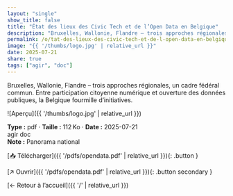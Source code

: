 ```yaml
---
layout: "single"
show_title: false
title: "État des lieux des Civic Tech et de l’Open Data en Belgique"
description: "Bruxelles, Wallonie, Flandre – trois approches régionales, un cadre fédéral commun. Entre participation citoyenne numérique et ouverture des données publiques, la Belgique fourmille d’initiatives."
permalink: /o/tat-des-lieux-des-civic-tech-et-de-l-open-data-en-belgique/
image: "{{ '/thumbs/logo.jpg' | relative_url }}"
date: 2025-07-21
share: true
tags: ["agir", "doc"]
---
```



Bruxelles, Wallonie, Flandre – trois approches régionales, un cadre fédéral commun. Entre participation citoyenne numérique et ouverture des données publiques, la Belgique fourmille d’initiatives.

![Aperçu]({{ '/thumbs/logo.jpg' | relative_url }})

<div class="info-box"><strong>Type :</strong> pdf · <strong>Taille :</strong> 112 Ko · <strong>Date :</strong> 2025-07-21</div>

<div class="tags"><span class="tag">agir</span> <span class="tag">doc</span></div>

<div class="notice notice--info"><strong>Note :</strong> Panorama national</div>

[📥 Télécharger]({{ '/pdfs/opendata.pdf' | relative_url }}){: .button }

[↗ Ouvrir]({{ '/pdfs/opendata.pdf' | relative_url }}){: .button secondary }

[← Retour à l’accueil]({{ '/' | relative_url }})

